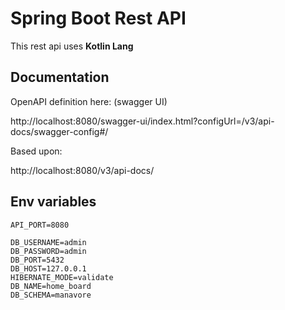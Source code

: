 # Spring Boot Rest API

This rest api uses **Kotlin Lang**

## Documentation

OpenAPI definition here: (swagger UI)

http://localhost:8080/swagger-ui/index.html?configUrl=/v3/api-docs/swagger-config#/

Based upon: 

http://localhost:8080/v3/api-docs/

## Env variables

```
API_PORT=8080

DB_USERNAME=admin
DB_PASSWORD=admin
DB_PORT=5432
DB_HOST=127.0.0.1
HIBERNATE_MODE=validate
DB_NAME=home_board
DB_SCHEMA=manavore
```

